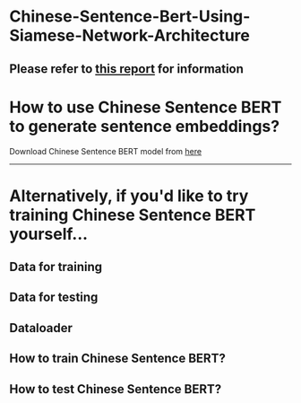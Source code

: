 # Chinese-Sentence-Bert-Using-Siamese-Network-Architecture
Please refer to [this report](https://drive.google.com/file/d/1VIoPOra21WvKlv8C4Ehp7kX2JxkGbwwI/view?usp=sharing) for information
-----------------------------------------------------------
# How to use Chinese Sentence BERT to generate sentence embeddings?
Download Chinese Sentence BERT model from [here]()

------------------------------------------------------------
# Alternatively, if you'd like to try training Chinese Sentence BERT yourself...
## Data for training

## Data for testing

## Dataloader

## How to train Chinese Sentence BERT?

## How to test Chinese Sentence BERT?
